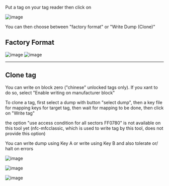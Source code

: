 Put a tag on your tag reader then click on 

![image](https://user-images.githubusercontent.com/3501675/73281868-e8170280-41f0-11ea-951c-f377949d47e6.png)

You can then choose between "factory format" or "Write Dump (Clone)"

## Factory Format

![image](https://user-images.githubusercontent.com/3501675/73309982-9e93db00-4223-11ea-9a4e-8d6e9484ba92.png)
![image](https://user-images.githubusercontent.com/3501675/73311653-4eb71300-4227-11ea-8c31-e454fa18cfd3.png)
<hr id="clonetag" />

## Clone tag

You can write on block zero ("chinese" unlocked tags only). If you xant to do so, select "Enable writing on manufacturer block"

To clone a tag, first select a dump with button "select dump", then a key file for mapping keys for target tag, then wait for mapping to be done, then click on "Write tag"

the option "use access condition for all sectors FF0780" is not available on this tool yet (nfc-mfcclassic, which is used to write tag by this tool, does not provide this option)

You can write dump using Key A or write using Key B and also tolerate or/ halt on errors

![image](https://user-images.githubusercontent.com/3501675/73364425-deea6c00-42aa-11ea-9f8a-a7f367201ff9.png)

![image](https://user-images.githubusercontent.com/3501675/73364546-0ccfb080-42ab-11ea-86f3-1aca21723851.png)

![image](https://user-images.githubusercontent.com/3501675/73311455-b91b8380-4226-11ea-8ff7-c53153d2ab51.png)